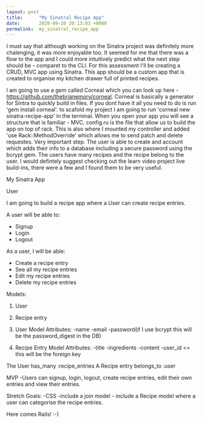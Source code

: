 ```yaml
---
layout: post
title:      "My Sinatral Recipe App"
date:       2020-09-20 20:13:03 +0000
permalink:  my_sinatral_recipe_app
---
```



I must say that although working on the Sinatra project was definitely more chalenging, it was more enjoyable too. It seemed for me that there was a flow to the app and I could more intuitively predict what the next step should be - comparet to the CLI. For this assessment I'll be creating a CRUD, MVC app using Sinatra. This app should be a custom app that is created to organise my kitchen drawer full of printed recipes. 

I am going to use a gem called Corneal which you can look up here - https://github.com/thebrianemory/corneal. Corneal is basically a generator for Sintra to quickly build in files. If you dont have it all you need to do is run 'gem install corneal'. to scafold my project I am going to run 'corneal new sinatra-recipe-app' in the terminal. When you open your app you will see a structure that is familiar - MVC. config.ru is the file that allow us to build the app on top of rack. This is also where I mounted my controller and added 'use Rack::MethodOverride' which allows me to send patch and delete requestes. Very important step. The user is able to create and account which adds their info to a database including a secure password using the bcrypt gem. The users have many recipes and the recipe belong to the user. I would defintely suggest checking out the learn video project live build-ins, there were a few and I found them to be very useful. 


 My Sinatra App

User

I am going to build a recipe app where a User can create recipe entries. 

 A user will be able to:
- Signup
- Login
- Logout

As a user, I will be able:
- Create a recipe entry
- See all my recipe entries
- Edit my recipe entries
- Delete my recipe entries

Models:
1. User
2. Recipe entry

1. User Model
Attributes:
-name
-email
-password(if I use bcrypt this will be the password_digest in the DB)


2. Recipe Entry Model
Attributes:
-title
-ingredients
-content
-user_id <= this will be the foreign key

The User has_many :recipe_entries
A Recipe entry belongs_to :user

MVP
-Users can signup, login, logout, create recipe entries, edit their own entries and view their entries.

Stretch Goals:
-CSS
-include a join model - include a Recipe model where a user can categorise the recipe entries.

Here comes Rails! :-)

